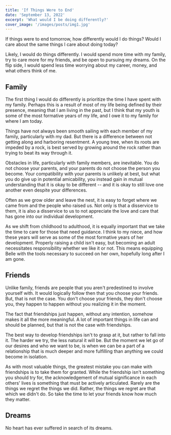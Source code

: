 ```yaml
---
title: 'If Things Were to End'
date: 'September 13, 2022'
excerpt: 'What would I be doing differently?'
cover_image: '/images/posts/img1.jpg'
---
```


<!-- Thesis: Priorities would change if things were to end -->


If things were to end tomorrow, how differently would I do things? Would I care about the same things I care about doing today? 

Likely, I would do  things differently.  I would spend more time with my family, try to care more for my friends, and be open to pursuing my dreams. On the flip side, I would spend less time worrying about my career, money, and what others think of me.

## Family

The first thing I would do differently is prioritize the time I have spent with my family.  Perhaps this is a result of most of my life being defined by their presence, meaning that I am living in the past, but I think that my youth is some of the most formative years of my life, and I owe it to my family for where I am today. 

Things have not always been smooth sailing with each member of my family, particularly with my dad.  But there is a difference between not getting along and harboring resentment. A young tree, when its roots are impeded by a rock, is best served by growing around the rock rather than trying to beat its way through it.  

Obstacles in life, particularly with family members, are inevitable. You do not choose your parents, and your parents do not choose the person you become. Your compatibility with your parents is unlikely at best, but what you do give up in potential amicability, you instead gain in mutual understanding that it is okay to be different -- and it is okay to still love one another even despite your differences.

Often as we grow older and leave the nest, it is easy to forget where we came from and the people who raised us. Not only is that a disservice to them, it is also a disservice to us to not appreciate the love and care that has gone into our individual development.

As we shift from childhood to adulthood, it is equally important that we take the time to care for those that need guidance. I think to my niece, and how these years will serve as some of the most formative years of her development. Properly raising a child isn't easy, but becoming an adult necessitates responsibility whether we like it or not.  This means equipping Belle with  the tools necessary to succeed on her own, hopefully long after I am gone.  

## Friends

Unlike family, friends are people that you aren't predestined to involve yourself with. It would logically follow then that you choose your friends. But, that is not the case.  You don't choose your friends, they don't choose you, they happen to happen without you realizing it in the moment.

The fact that friendships just happen, without any intention, somehow makes it all the more meaningful. A lot of important things in life can and should be planned, but that is not the case with friendships.

The best way to develop friendships isn't to grasp at it, but rather to fall into it. The harder we try, the less natural it will be. But the moment we let go of our desires and who we want to be, is when we can be a part of a relationship that is much deeper and more fulfilling than anything we could become in isolation. 

As with most valuable things, the greatest mistake you can make with friendships is to take them for granted. While the friendship isn't something you should try for, the acknowledgement of mutual significance in each others' lives is something that must be actively articulated. Rarely are the things we regret the things we did.  Rather, the things we regret are that which we didn't do. So take the time to let your friends know how much they matter. 

## Dreams

No heart has ever suffered in search of its dreams.